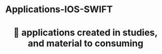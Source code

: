 # Applications-IOS-SWIFT


<h1 align="center">
    <p align="center">🚀 applications created in studies, and material to consuming </p>
</h1>
